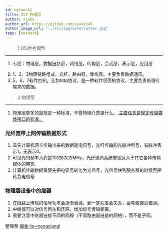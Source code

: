 ```yaml
---
id: network1
title: OSI-物理层
author: xiake
author_url: https://github.com/xiake145
author_image_url: "../src/img/avter/avter.jpg"
tags: [network]
---
```


>1.OSI参考模型  
---------------
   1. 七层：物理层，数据链路层，网络层，传输层，会话层，表示层，应用层  
<!--truncate-->
   2. 1，2，3物理链路组成，光纤，路由器，集线器。主要负责数据通讯。  
   3. 5，6，7软件控制，比如http协议，是一种软件层面的协议，主要负责处理传输来的数据。  

>2.物理层  
--------------
   1. 物里层更多的是规定一种标准，不管物理介质是什么。<u> 主要任务是规定传输媒体接口的标准。</u>  
  ### 光纤宽带上网传输数据形式  
   1. 首先计算机网卡传输出来的数据是电讯号，光纤传输的光脉冲型号，有脉冲表示1，无表示0。  
   2. 可见光的频率大约是10的8次方MHz，光纤通讯系统带宽远大于其它各种传输媒体的带宽。  
   3. 计算机传输数据需要先把电讯号转化为光信号，光信号快到服务器的时候再把转为电信号  
  ### 物理层设备中的继器  
   1. 在线路上传输的信号功率会逐渐衰减，到一定程度会失真，会导致接受错误。  
   2. 中继器可以对信号再生和还原，增加信号传输距离。  
   3. 需要注意中继器链接不同的网段（不同路由器链接的网络），而不是子网。

     
整理至 [掘金 lio-mengxiangl](https://juejin.im/post/5e51febde51d4526c932b390)


